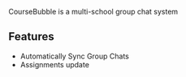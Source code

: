 CourseBubble is a multi-school group chat system

## Features

- Automatically Sync Group Chats
- Assignments update

